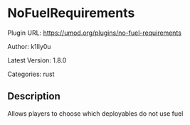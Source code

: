 # NoFuelRequirements

Plugin URL: https://umod.org/plugins/no-fuel-requirements

Author: k1lly0u

Latest Version: 1.8.0

Categories: rust

## Description

Allows players to choose which deployables do not use fuel
